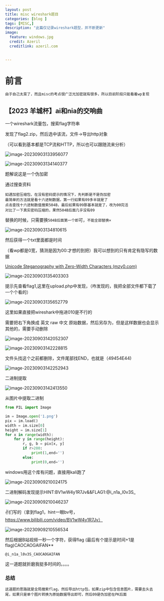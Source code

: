 ```yaml
---
layout: post
title: misc wireshark题目
categories: [blog ]
tags: [MISC,]
description: "此篇仅记录wireshark题型，并不断更新"
image:
  feature: windows.jpg
  credit: Azeril
  creditlink: azeril.com
 

---
```


# 前言

```java
由于自己太菜了，而且misc的考点很广泛光加密就有很多，所以目前阶段只能看着wp复现   
```



## 【2023 羊城杯】ai和nia的交响曲

一个wireshark流量包，搜索flag字符串

发现了flag2.zip，然后选中该流，文件->导出http对象

（可以看到基本都是TCP流和HTTP，所以也可以跟随流来分析）

![image-20230903133956077](C:\Users\c'x'k\AppData\Roaming\Typora\typora-user-images\image-20230903133956077.png)

![image-20230903134140377](C:\Users\c'x'k\AppData\Roaming\Typora\typora-user-images\image-20230903134140377.png)

题解说这是一个伪加密

通过搜查资料

```
如遇加密压缩包，在没有密码提示的情况下，先判断是不是伪加密
最简单的方法就是看十六进制数据，第一行如果有09多半就是了
点击查找十六进制数值搜索504B，最后如果有09那基本就是了，改为00完活
对比了一下真实密码压缩的，果然504B后面几乎没有09
```

替换的时候，只需要换`504B后面第一个即`可，`不能全部替换×`

![image-20230903134810615](C:\Users\c'x'k\AppData\Roaming\Typora\typora-user-images\image-20230903134810615.png)

然后获得一个txt里面都是时间

（看wp都是0宽，猜测是因为00:才想的到把）我可以想到的只有肯定有隐写的数据

[Unicode Steganography with Zero-Width Characters (mzy0.com)](https://www.mzy0.com/ctftools/zerowidth1/)

![image-20230903135403303](C:\Users\c'x'k\AppData\Roaming\Typora\typora-user-images\image-20230903135403303.png)

提示先查看flag1,这里在upload.php中发现，（咋发现的，我把全部文件都下载了一个个看的）

![image-20230903135652779](C:\Users\c'x'k\AppData\Roaming\Typora\typora-user-images\image-20230903135652779.png)

这里如果直接把wireshark中拖进010是不行的

需要把右下角换成 英文 raw 中文 原始数据，然后另存为，但是这样数据也会显示其他的，需要手动删除

![image-20230903142052307](C:\Users\c'x'k\AppData\Roaming\Typora\typora-user-images\image-20230903142052307.png)

![image-20230903142228815](C:\Users\c'x'k\AppData\Roaming\Typora\typora-user-images\image-20230903142228815.png)



文件头找这个之前都删除，文件尾部找END，也就是（49454E44)

![image-20230903142252943](C:\Users\c'x'k\AppData\Roaming\Typora\typora-user-images\image-20230903142252943.png)



二进制提取

![image-20230903142413550](C:\Users\c'x'k\AppData\Roaming\Typora\typora-user-images\image-20230903142413550.png)

从图片中提取二进制

```python
from PIL import Image

im = Image.open('1.png')
pix = im.load()
width = im.size[0]
height = im.size[1]
for x in range(width):
    for y in range(height):
        r, g, b = pix[x, y]
        if r>200:
            print(1,end='')
        else:
            print(0,end='')

```

windows用这个库有问题，直接用kali跑了

![image-20230909210024175](C:\Users\c'x'k\AppData\Roaming\Typora\typora-user-images\image-20230909210024175.png)

二进制解码发现提示HINT:BV1wW4y1R7Jv&&FLAG1:@i_n1a_l0v3S_

![image-20230909210046237](C:\Users\c'x'k\AppData\Roaming\Typora\typora-user-images\image-20230909210046237.png)



✌们写的（拿到flag1，hint一眼bv号，https://www.bilibili.com/video/BV1wW4y1R7Jv）

![image-20230909210556534](C:\Users\c'x'k\AppData\Roaming\Typora\typora-user-images\image-20230909210556534.png)

然后根据B站视频一秒一个字符，获得flag (最后有个提示是时间+1是flag)CAOCAOGAIFAN**

`@i_n1a_l0v3S_CAOCAOGAIFAN `

这一道题就折磨我挺多时间的。。。。

### 总结

```
这道题的思路就是全局搜索flag，然后导出http包，如果zip中包含信息图片，需要去头去尾，如果只是单个图片转换为原始数据导出即可，然后09是伪加密在PK后面
```

